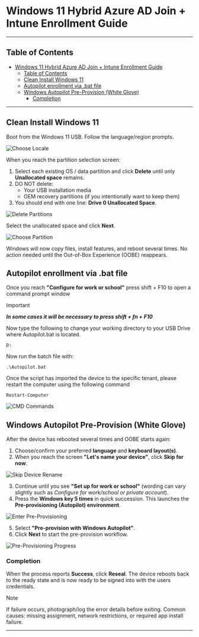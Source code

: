 # Windows 11 Hybrid Azure AD Join + Intune Enrollment Guide

---

## Table of Contents

- [Windows 11 Hybrid Azure AD Join + Intune Enrollment Guide](#windows-11-hybrid-azure-ad-join--intune-enrollment-guide)
  - [Table of Contents](#table-of-contents)
  - [Clean Install Windows 11](#clean-install-windows-11)
  - [Autopilot enrollment via .bat file](#autopilot-enrollment-via-bat-file)
  - [Windows Autopilot Pre-Provision (White Glove)](#windows-autopilot-pre-provision-white-glove)
    - [Completion](#completion)

---

## Clean Install Windows 11

Boot from the Windows 11 USB. Follow the language/region prompts.

![Choose Locale](./images/ChooseLocale.png)

When you reach the partition selection screen:

1. Select each existing OS / data partition and click **Delete** until only **Unallocated space** remains.
2. DO NOT delete:
   - Your USB installation media
   - OEM recovery partitions (if you intentionally want to keep them)
3. You should end with one line: **Drive 0 Unallocated Space**.

![Delete Partitions](./images/DeletePartitions.png)

Select the unallocated space and click **Next**.

![Choose Partition](./images/ChoosePartition.png)

Windows will now copy files, install features, and reboot several times. No action needed until the Out-of-Box Experience (OOBE) reappears.

## Autopilot enrollment via .bat file

Once you reach **"Configure for work or school"** press shift + F10 to open a command prompt window

> [!IMPORTANT]
> __*In some cases it will be necessary to press shift + fn + F10*__

Now type the following to change your working directory to your USB Drive where Autopilot.bat is located. 

```
D:
```
Now run the batch file with:

```
.\Autopilot.bat
```

Once the script has imported the device to the specific tenant, please restart the computer using the following command

```
Restart-Computer
```

![CMD Commands](./images/CmdCommands.png)

## Windows Autopilot Pre-Provision (White Glove)

After the device has rebooted several times and OOBE starts again:

1. Choose/confirm your preferred **language** and **keyboard layout(s)**.
2. When you reach the screen **"Let's name your device"**, click **Skip for now**.

![Skip Device Rename](./images/SkipDeviceRename.png)

3. Continue until you see **"Set up for work or school"** (wording can vary slightly such as _Configure for work/school or private account_).
4. Press the **Windows key 5 times** in quick succession. This launches the **Pre-provisioning (Autopilot) environment**.

![Enter Pre-Provisioning](./images/PreProvisioning2.png)

5. Select **"Pre-provision with Windows Autopilot"**.
6. Click **Next** to start the pre-provision workflow.

![Pre-Provisioning Progress](./images/PreProvisioning3.png)

### Completion

When the process reports **Success**, click **Reseal**. The device reboots back to the ready state and is now ready to be signed into with the users credentials.

> [!NOTE]
> If failure occurs, photograph/log the error details before exiting.
> Common causes: missing assignment, network restrictions, or required app install failure.

---
